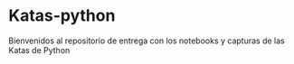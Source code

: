 # Katas-python

Bienvenidos al repositorio de entrega con los notebooks y capturas de las Katas de Python
